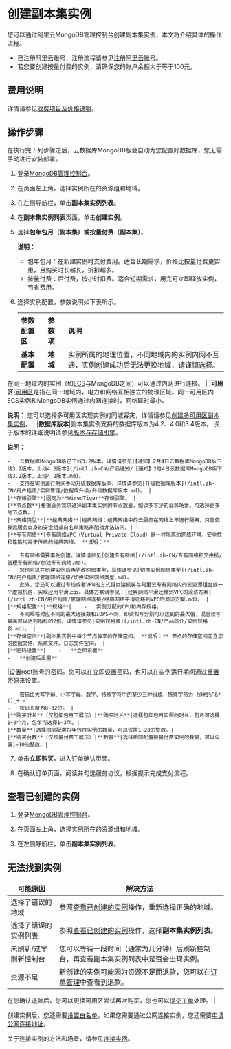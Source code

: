 # 创建副本集实例

您可以通过阿里云MongoDB管理控制台创建副本集实例，本文将介绍具体的操作流程。

-   已注册阿里云账号，注册流程请参见[注册阿里云账号](https://www.alibabacloud.com/help/zh/doc-detail/50482.htm)。
-   若您要创建按量付费的实例，请确保您的账户余额大于等于100元。

## 费用说明

详情请参见[收费项目及价格说明](/intl.zh-CN/产品定价/收费项目及价格说明.md)。

## 操作步骤

在执行完下列步骤之后，云数据库MongoDB版会自动为您配置好数据库，您无需手动进行安装部署。

1.  登录[MongoDB管理控制台](https://mongodb.console.aliyun.com/)。

2.  在页面左上角，选择实例所在的资源组和地域。

3.  在左侧导航栏，单击**副本集实例列表**。

4.  在**副本集实例列表**页面，单击**创建实例**。

5.  选择**包年包月（副本集）**或**按量付费（副本集）**。

    **说明：**

    -   包年包月：在新建实例时支付费用。适合长期需求，价格比按量付费更实惠，且购买时长越长，折扣越多。
    -   按量付费：后付费，按小时扣费。适合短期需求，用完可立即释放实例，节省费用。
6.  选择实例配置，参数说明如下表所示。

    |参数配置区|参数项|说明|
    |:----|:--|:-|
    |**基本配置**|**地域**|实例所属的地理位置，不同地域内的实例内网不互通，实例创建成功后无法更换地域，请谨慎选择。

在同一地域内的实例（如[ECS](~~25367~~)与MongoDB之间）可以通过内网进行连接。 |
    |**可用区**|[可用区](~~40654~~)是指在同一地域内，电力和网络互相独立的物理区域。同一可用区内ECS实例和MongoDB实例通过内网连接时，网络延时最小。

**说明：** 您可以选择多可用区实现实例的同城容灾，详情请参见[创建多可用区副本集实例](/intl.zh-CN/用户指南/同城容灾解决方案/创建多可用区副本集实例.md)。 |
    |**数据库版本**|副本集实例支持的数据库版本为4.2、4.0和3.4版本。 关于版本的详细说明请参见[版本与存储引擎](/intl.zh-CN/产品简介/版本及存储引擎.md)。

**说明：**

    -   云数据库MongoDB版已下线3.2版本，详情请参见[【通知】2月4日云数据库MongoDB版下线3.2版本，上线4.2版本](/intl.zh-CN/产品通知/【通知】2月4日云数据库MongoDB版下线3.2版本，上线4.2版本.md)。
    -   支持在实例运行期间手动升级数据库版本，详情请参见[升级数据库版本](/intl.zh-CN/用户指南/实例管理/数据库升级/升级数据库版本.md)。 |
    |**存储引擎**|固定为**WiredTiger**存储引擎。 |
    |**节点数**|根据业务需求选择副本集实例的节点数量，如读多写少的业务场景，可选择更多的节点数。|
    |**网络类型**|**经典网络**|经典网络：经典网络中的云服务在网络上不进行隔离，只能依靠云服务自身的安全组或白名单策略来阻挡非法访问。|
    |**专有网络**|专有网络VPC（Virtual Private Cloud）是一种隔离的网络环境，安全性和性能均高于传统的经典网络。 **说明：**

    -   专有网络需要事先创建，详情请参见[创建专有网络](/intl.zh-CN/专有网络和交换机/管理专有网络/创建专有网络.md)。
    -   您也可以在创建实例后再更改网络类型，具体请参见[切换实例网络类型](/intl.zh-CN/用户指南/管理网络连接/切换实例网络类型.md)。
    -   此外，您还可以通过专线或者VPN的方式将自建机房与阿里云专有网络内的云资源组合成一个虚拟机房，实现应用平滑上云。具体方案请参见：[经典网络平滑迁移到VPC的混访方案](/intl.zh-CN/用户指南/管理网络连接/经典网络平滑迁移到VPC的混访方案.md)。 |
    |**规格配置**|**规格**|    -   实例分配的CPU和内存规格。
    -   不同规格对应不同的最大连接数和IOPS不同，即读和写分别可以达到的最大值，混合读写最高可以达到指标的2倍，详情请参见[实例规格表](/intl.zh-CN/产品简介/实例规格表.md)。 |
    |**存储空间**|副本集实例中每个节点独享的存储空间。 **说明：** 节点的存储空间包含您的数据文件、系统文件、日志文件空间。 |
    |**密码设置**|    -   **立即设置**
    -   **创建后设置**
|设置root账号的密码。您可以在立即设置密码，也可以在实例运行期间通过[重置密码]()来设置。

    -   密码由大写字母、小写字母、数字、特殊字符中的至少三种组成，特殊字符为`!@#$%^&*()_+-=`
    -   密码长度为8~32位。 |
    |**购买时长**（仅包年包月下展示）|**购买时长**|选择包年包月实例的时长，包月可选择1~9个月，包年可选择1~3年。|
    |**数量**|选择相同配置包年包月实例的数量，可以设置1~20的整数。|
    |**购买台数**（仅按量付费下展示）|**数量**|选择相同配置按量付费实例的数量，可以设置1~10的整数。|

7.  单击**立即购买**，进入订单确认页面。

8.  在确认订单页面，阅读并勾选服务协议，根据提示完成支付流程。


## 查看已创建的实例

1.  登录[MongoDB管理控制台](https://mongodb.console.aliyun.com/)。

2.  在页面左上角，选择实例所在的资源组和地域。

3.  在左侧导航栏，单击**副本集实例列表**。


## 无法找到实例

|可能原因|解决方法|
|----|----|
|选择了错误的地域|参照[查看已创建的实例](#section_egw_cbh_blu)操作，重新选择正确的地域。|
|选择了错误的实例列表|参照[查看已创建的实例](#section_egw_cbh_blu)操作，选择**副本集实例列表**。|
|未刷新/过早刷新控制台|您可以等待一段时间（通常为几分钟）后刷新控制台，再查看副本集实例列表中是否会出现实例。|
|资源不足|新创建的实例可能因为资源不足而退款，您可以在[订单管理](https://expense.console.aliyun.com/#/order/list/)中查看到退款。

在您确认退款后，您可以更换可用区尝试再次购买，您也可以[提交工单](https://workorder-intl.console.aliyun.com/console.htm#/ticket/createIndex)处理。 |

创建实例后，您还需要[设置白名单](/intl.zh-CN/快速入门/设置白名单.md)，如果您需要通过公网连接实例，您还需要[申请公网连接地址](/intl.zh-CN/快速入门/申请公网连接地址.md)。

关于连接实例的方法和场景，请参见[连接实例](/intl.zh-CN/用户指南/连接实例/连接实例.md)。

